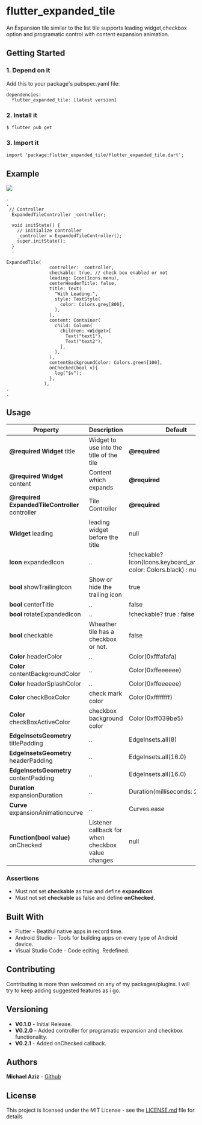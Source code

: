 # flutter_expanded_tile

An Expansion tile similar to the list tile supports leading widget,checkbox option and programatic control with content expansion animation.

## Getting Started

### 1. Depend on it

Add this to your package's pubspec.yaml file:

```
dependencies:
  flutter_expanded_tile: [latest version]
```

### 2. Install it

```
$ flutter pub get
```

### 3. Import it

```
import 'package:flutter_expanded_tile/flutter_expanded_tile.dart';
```

## Example

![](example/demo.gif)

```
.
.
 // Controller
  ExpandedTileController _controller;

  void initState() {
    // initialize controller
    _controller = ExpandedTileController();
    super.initState();
  }
  .
  .
ExpandedTile(
                controller: _controller,
                checkable: true, // check box enabled or not
                leading: Icon(Icons.menu),
                centerHeaderTitle: false,
                title: Text(
                  "With Leading.",
                  style: TextStyle(
                    color: Colors.grey[800],
                  ),
                ),
                content: Container(
                  child: Column(
                    children: <Widget>[
                      Text("text1"),
                      Text("text2"),
                    ],
                  ),
                ),
                contentBackgroundColor: Colors.green[100],
                onChecked(bool v){
                  log("$v");
                },
              ),
.
.

```

## Usage

| Property                                        | Description                                       | Default                                                                  |
| ----------------------------------------------- | ------------------------------------------------- | ------------------------------------------------------------------------ |
| **@required Widget** title                      | Widget to use into the title of the tile          | **@required**                                                            |
| **@required Widget** content                    | Content which expands                             | **@required**                                                            |
| **@required ExpandedTileController** controller | Tile Controller                                   | **@required**                                                            |
| **Widget** leading                              | leading widget before the title                   | null                                                                     |
| **Icon** expandedIcon                           | ..                                                | !checkable? Icon(Icons.keyboard_arrow_right, color: Colors.black) : null |
| **bool** showTrailingIcon                       | Show or hide the trailing icon                    | true                                                                     |
| **bool** centerTitle                            | ..                                                | false                                                                    |
| **bool** rotateExpandedIcon                     | ..                                                | !checkable? true : false                                                 |
| **bool** checkable                              | Wheather tile has a checkbox or not.              | false                                                                    |
| **Color** headerColor                           | ..                                                | Color(0xfffafafa)                                                        |
| **Color** contentBackgroundColor                | ..                                                | Color(0xffeeeeee)                                                        |
| **Color** headerSplashColor                     | ..                                                | Color(0xffeeeeee)                                                        |
| **Color** checkBoxColor                         | check mark color                                  | Color(0xffffffff)                                                        |
| **Color** checkBoxActiveColor                   | checkbox background color                         | Color(0xff039be5)                                                        |
| **EdgeInsetsGeometry** titlePadding             | ..                                                | EdgeInsets.all(8)                                                        |
| **EdgeInsetsGeometry** headerPadding            | ..                                                | EdgeInsets.all(16.0)                                                     |
| **EdgeInsetsGeometry** contentPadding           | ..                                                | EdgeInsets.all(16.0)                                                     |
| **Duration** expansionDuration                  | ..                                                | Duration(milliseconds: 200)                                              |
| **Curve** expansionAnimationcurve               | ..                                                | Curves.ease                                                              |
| **Function(bool value)** onChecked              | Listener callback for when checkbox value changes | null                                                                     |

### Assertions

- Must not set **checkable** as true and define **expandIcon**.
- Must not set **checkable** as false and define **onChecked**.

## Built With

- Flutter - Beatiful native apps in record time.
- Android Studio - Tools for building apps on every type of Android device.
- Visual Studio Code - Code editing. Redefined.

## Contributing

Contributing is more than welcomed on any of my packages/plugins.
I will try to keep adding suggested features as i go.

## Versioning

- **V0.1.0** - Initial Release.
- **V0.2.0** - Added controller for programatic expansion and checkbox functionality.
- **V0.2.1** - Added onChecked callback.

## Authors

**Michael Aziz** - [Github](https://github.com/micwaziz)

## License

This project is licensed under the MIT License - see the [LICENSE.md](LICENSE.md) file for details

